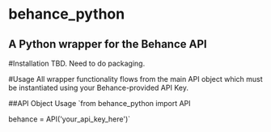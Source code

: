 behance_python
==============

A Python wrapper for the Behance API
------------------------------------

#Installation
TBD. Need to do packaging.

#Usage
All wrapper functionality flows from the main API object which must be
instantiated using your Behance-provided API Key.

##API Object Usage
`from behance_python import API

behance = API('your_api_key_here')`

